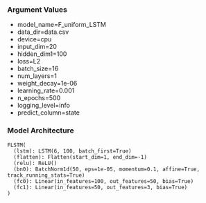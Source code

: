 ### Argument Values
- model_name=F_uniform_LSTM
- data_dir=data.csv
- device=cpu
- input_dim=20
- hidden_dim1=100
- loss=L2
- batch_size=16
- num_layers=1
- weight_decay=1e-06
- learning_rate=0.001
- n_epochs=500
- logging_level=info
- predict_column=state

### Model Architecture
```
FLSTM(
  (lstm): LSTM(6, 100, batch_first=True)
  (flatten): Flatten(start_dim=1, end_dim=-1)
  (relu): ReLU()
  (bn0): BatchNorm1d(50, eps=1e-05, momentum=0.1, affine=True, track_running_stats=True)
  (fc0): Linear(in_features=100, out_features=50, bias=True)
  (fc1): Linear(in_features=50, out_features=3, bias=True)
)
```
